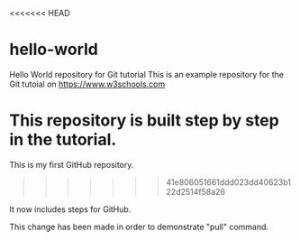<<<<<<< HEAD
# hello-world
Hello World repository for Git tutorial
This is an example repository for the Git tutoial on https://www.w3schools.com

This repository is built step by step in the tutorial.
=======
This is my first GitHub repository.
>>>>>>> 41e806051661ddd023dd40623b122d2514f58a26
>>>>>>>
It now includes steps for GitHub.

This change has been made in order to demonstrate "pull" command.

